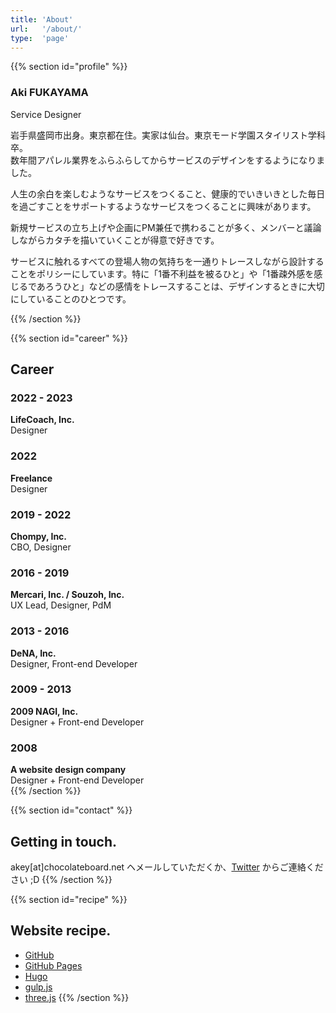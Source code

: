 ```yaml
---
title: 'About'
url:   '/about/'
type:  'page'
---
```


{{% section id="profile" %}}

### Aki FUKAYAMA
Service Designer  
  
岩手県盛岡市出身。東京都在住。実家は仙台。東京モード学園スタイリスト学科卒。  
数年間アパレル業界をふらふらしてからサービスのデザインをするようになりました。

人生の余白を楽しむようなサービスをつくること、健康的でいきいきとした毎日を過ごすことをサポートするようなサービスをつくることに興味があります。

新規サービスの立ち上げや企画にPM兼任で携わることが多く、メンバーと議論しながらカタチを描いていくことが得意で好きです。

サービスに触れるすべての登場人物の気持ちを一通りトレースしながら設計することをポリシーにしています。特に「1番不利益を被るひと」や「1番疎外感を感じるであろうひと」などの感情をトレースすることは、デザインするときに大切にしていることのひとつです。

{{% /section %}}

{{% section id="career" %}}
## Career

### 2022 - 2023 
**LifeCoach, Inc.**  
Designer  

### 2022
**Freelance**  
Designer  

### 2019 - 2022
**Chompy, Inc.**  
CBO, Designer  

### 2016 - 2019
**Mercari, Inc. / Souzoh, Inc.**  
UX Lead, Designer, PdM  

### 2013 - 2016
**DeNA, Inc.**  
Designer, Front-end Developer  

### 2009 - 2013
**2009 NAGI, Inc.**  
Designer + Front-end Developer  
  
### 2008
**A website design company**  
Designer + Front-end Developer  
{{% /section %}}

{{% section id="contact" %}}
## Getting in touch.

akey[at]chocolateboard.net ヘメールしていただくか、[Twitter](https://twitter.com/urakey) からご連絡ください ;D
{{% /section %}}

{{% section id="recipe" %}}
## Website recipe.

- [GitHub](https://github.com/)
- [GitHub Pages](https://pages.github.com/)
- [Hugo](https://gohugo.io/)
- [gulp.js](http://gulpjs.com/)
- [three.js](https://threejs.org/)
{{% /section %}}

